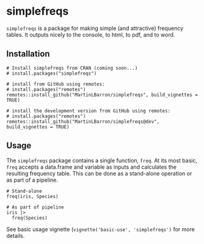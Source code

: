 # simplefreqs

`simplefreqs` is a package for making simple (and attractive) frequency 
tables. It outputs nicely to the console, to html, to pdf, and to word.

## Installation

```
# Install simplefreqs from CRAN (coming soon...)
# install.packages("simplefreqs")

# install from GitHub using remotes:
# install.packages("remotes")
remotes::install_github("MartinLBarron/simplefreqs", build_vignettes = TRUE)

# install the development version from GitHub using remotes:
# install.packages("remotes")
remotes::install_github("MartinLBarron/simplefreqs@dev", build_vignettes = TRUE)
```

## Usage

The `simplefreqs` package contains a single function, `freq`.  At its most basic,
`freq` accepts a data.frame and variable as inputs and calculates the resulting
frequency table.  This can be done as a stand-alone operation or as part of a pipeline.

```
# Stand-alone
freq(iris, Species)

# As part of pipeline
iris |>
  freq(Species)

```
See basic usage vignette (`vignette('basic-use', 'simplefreqs')` for more details.
